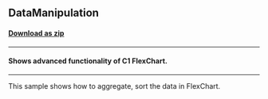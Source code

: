 ## DataManipulation
#### [Download as zip](https://downgit.github.io/#/home?url=https://github.com/GrapeCity/ComponentOne-UWP-Samples/tree/master/\C1.UWP.FlexChart\CS\DataManipulation)
____
#### Shows advanced functionality of C1 FlexChart.
____
This sample shows how to aggregate, sort the data in FlexChart.
